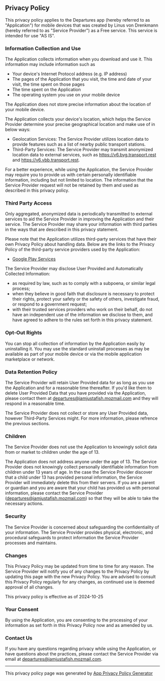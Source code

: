 ## Privacy Policy

This privacy policy applies to the Departures app (hereby referred to as "Application") for mobile devices that was created by Linus von Drenkmann (hereby referred to as "Service Provider") as a Free service. This service is intended for use "AS IS".

### Information Collection and Use

The Application collects information when you download and use it. This information may include information such as

*   Your device's Internet Protocol address (e.g. IP address)
*   The pages of the Application that you visit, the time and date of your visit, the time spent on those pages
*   The time spent on the Application
*   The operating system you use on your mobile device

The Application does not store precise information about the location of your mobile device.

The Application collects your device's location, which helps the Service Provider determine your precise geographical location and make use of in below ways:

*   Geolocation Services: The Service Provider utilizes location data to provide features such as a list of nearby public transport stations.
*   Third-Party Services: The Service Provider may transmit anonymized location data to external services, such as https://v6.bvg.transport.rest and https://v6.vbb.transport.rest.

For a better experience, while using the Application, the Service Provider may require you to provide us with certain personally identifiable information, including but not limited to location. The information that the Service Provider request will not be retained by them and used as described in this privacy policy.

### Third Party Access

Only aggregated, anonymized data is periodically transmitted to external services to aid the Service Provider in improving the Application and their service. The Service Provider may share your information with third parties in the ways that are described in this privacy statement.

Please note that the Application utilizes third-party services that have their own Privacy Policy about handling data. Below are the links to the Privacy Policy of the third-party service providers used by the Application:

*   [Google Play Services](https://www.google.com/policies/privacy/)

The Service Provider may disclose User Provided and Automatically Collected Information:

*   as required by law, such as to comply with a subpoena, or similar legal process;
*   when they believe in good faith that disclosure is necessary to protect their rights, protect your safety or the safety of others, investigate fraud, or respond to a government request;
*   with their trusted services providers who work on their behalf, do not have an independent use of the information we disclose to them, and have agreed to adhere to the rules set forth in this privacy statement.

### Opt-Out Rights

You can stop all collection of information by the Application easily by uninstalling it. You may use the standard uninstall processes as may be available as part of your mobile device or via the mobile application marketplace or network.

### Data Retention Policy

The Service Provider will retain User Provided data for as long as you use the Application and for a reasonable time thereafter. If you'd like them to delete User Provided Data that you have provided via the Application, please contact them at departures@iamjustafish.mozmail.com and they will respond in a reasonable time.

The Service Provider does not collect or store any User Provided data, however Third-Party Services might. For more information, please refrence the previous sections.

### Children

The Service Provider does not use the Application to knowingly solicit data from or market to children under the age of 13.

The Application does not address anyone under the age of 13. The Service Provider does not knowingly collect personally identifiable information from children under 13 years of age. In the case the Service Provider discover that a child under 13 has provided personal information, the Service Provider will immediately delete this from their servers. If you are a parent or guardian and you are aware that your child has provided us with personal information, please contact the Service Provider (departures@iamjustafish.mozmail.com) so that they will be able to take the necessary actions.

### Security

The Service Provider is concerned about safeguarding the confidentiality of your information. The Service Provider provides physical, electronic, and procedural safeguards to protect information the Service Provider processes and maintains.

### Changes

This Privacy Policy may be updated from time to time for any reason. The Service Provider will notify you of any changes to the Privacy Policy by updating this page with the new Privacy Policy. You are advised to consult this Privacy Policy regularly for any changes, as continued use is deemed approval of all changes.

This privacy policy is effective as of 2024-10-25

### Your Consent

By using the Application, you are consenting to the processing of your information as set forth in this Privacy Policy now and as amended by us.

### Contact Us

If you have any questions regarding privacy while using the Application, or have questions about the practices, please contact the Service Provider via email at departures@iamjustafish.mozmail.com.

* * *

This privacy policy page was generated by [App Privacy Policy Generator](https://app-privacy-policy-generator.nisrulz.com/)